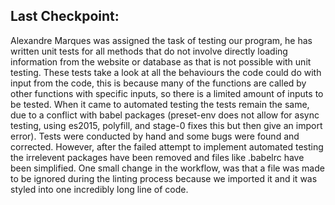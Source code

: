 ## Last Checkpoint:
Alexandre Marques was assigned the task of testing our program, he has written unit tests for all methods that do not involve directly loading information from the website or database as that is not possible with unit testing. These tests take a look at all the behaviours the code could do with input from the code, this is because many of the functions are called by other functions with specific inputs, so there is a limited amount of inputs to be tested.
When it came to automated testing the tests remain the same, due to a conflict with babel packages (preset-env does not allow for async testing, using es2015, polyfill, and stage-0 fixes this but then give an import error). Tests were conducted by hand and some bugs were found and corrected. However, after the failed attempt to implement automated testing the irrelevent packages have been removed and files like .babelrc have been simplified.
One small change in the workflow, was that a file was made to be ignored during the linting process because we imported it and it was styled into one incredibly long line of code.
